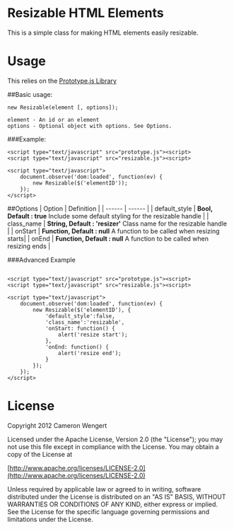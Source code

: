 # Resizable HTML Elements

This is a simple class for making HTML elements easily resizable.

# Usage
This relies on the [Prototype.js Library](http://prototypejs.org)

##Basic usage:
```
new Resizable(element [, options]);

element - An id or an element
options - Optional object with options. See Options.
```

###Example:

```
<script type="text/javascript" src="prototype.js"><script>
<script type="text/javascript" src="resizable.js"><script>

<script type="text/javascript">
    document.observe('dom:loaded', function(ev) {
        new Resizable($('elementID'));
    });
</script>
```

##Options
| Option | Definition |
| ------ | ------ |
| default_style | **Bool, Default : true** Include some default styling for the resizable handle |
| class_name | **String, Default : 'resizer'** Class name for the resizable handle |
| onStart | **Function, Default : null** A function to be called when resizing starts|
| onEnd | **Function, Default : null** A function to be called when resizing ends |


###Advanced Example
```

<script type="text/javascript" src="prototype.js"><script>
<script type="text/javascript" src="resizable.js"><script>

<script type="text/javascript">
    document.observe('dom:loaded', function(ev) {
        new Resizable($('elementID'), {
            'default_style':false,
            'class_name':'resizable',
            'onStart: function() {
                alert('resize start');
            },
            'onEnd: function() {
                alert('resize end');
            }
        });
    });
</script>
```

# License
Copyright 2012 Cameron Wengert

Licensed under the Apache License, Version 2.0 (the "License");
you may not use this file except in compliance with the License.
You may obtain a copy of the License at

   [http://www.apache.org/licenses/LICENSE-2.0](http://www.apache.org/licenses/LICENSE-2.0)

Unless required by applicable law or agreed to in writing, software
distributed under the License is distributed on an "AS IS" BASIS,
WITHOUT WARRANTIES OR CONDITIONS OF ANY KIND, either express or implied.
See the License for the specific language governing permissions and
limitations under the License.


